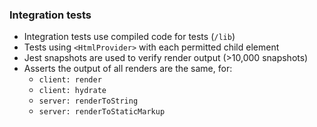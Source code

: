 ### Integration tests

*   Integration tests use compiled code for tests (`/lib`)
*   Tests using `<HtmlProvider>` with each permitted child element
*   Jest snapshots are used to verify render output (>10,000 snapshots)
*   Asserts the output of all renders are the same, for:
    *   `client: render`
    *   `client: hydrate`
    *   `server: renderToString`
    *   `server: renderToStaticMarkup`
